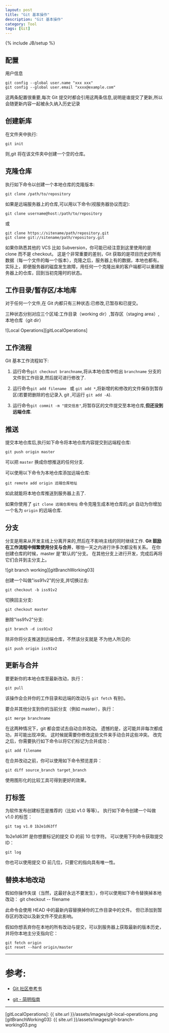 ```yaml
---
layout: post
title: "Git 基本操作"
description: "Git 基本操作"
category: Tool
tags: [Git]
---
```

{% include JB/setup %}


## 配置

用户信息

	git config --global user.name "xxx xxx"
	git config --global user.email "xxxx@example.com"

这两条配置很重要,每次 Git 提交时都会引用这两条信息,说明是谁提交了更新,所以会随更新内容一起被永久纳入历史记录


## 创建新库

在文件夹中执行:

	git init

则,git 将在该文件夹中创建一个空的仓库。


## 克隆仓库

执行如下命令以创建一个本地仓库的克隆版本:

	git clone /path/to/repository

如果是远端服务器上的仓库,可以用以下命令(视服务器协议而定):

	git clone username@host:/path/to/repository

或

	git clone https://sitename/path/repository.git
	git clone git://sitename/path/repository.git

如果你熟悉其他的 VCS 比如 Subversion，你可能已经注意到这里使用的是 clone 而不是 checkout。
这是个非常重要的差别，Git 获取的是项目历史的所有数据（每一个文件的每一个版本），克隆之后，服务器上有的数据，本地也都有。
实际上，即便服务器的磁盘发生故障，用任何一个克隆出来的客户端都可以重建服务器上的仓库，回到当初克隆时的状态。

## 工作目录/暂存区/本地库

对于任何一个文件,在 Git 内都只有三种状态:已修改,已暂存和已提交。

三种状态分别对应三个区域:工作目录（working dir）,暂存区（staging area）,本地仓库（git dir）

![Local Operations][gitLocalOperations]


## 工作流程

Git 基本工作流程如下:

1. 运行命令`git checkout branchname`,将从本地仓库中检出 `branchname` 分支的文件到工作目录,然后就可进行修改了.

2. 运行命令`git add filename ` 或 `git add *`,将新增的和修改的文件保存到暂存区(若要把删除的也记录入 git ,可运行 `git add -A`).

3. 运行命令`git commit -m "提交信息"`,将暂存区的文件提交至本地仓库,**但还没到远端仓库**.


## 推送

提交本地仓库后,执行如下命令将本地仓库内容提交到远端程仓库:

	git push origin master

可以把 `master` 换成你想推送的任何分支.

可以使用以下命令为本地仓库添加远端仓库:

	git remote add origin 远端仓库地址

如此就能将本地仓库推送到服务器上去了.

如果你使用了 `git clone 远端仓库地址` 命令克隆生成本地仓库的,git 自动为你增加一个名为 `origin` 的远端仓库.


## 分支

分支是用来从开发主线上分离开来的,然后在不影响主线的同时继续工作.
**Git 鼓励在工作流程中频繁使用分支与合并**，哪怕一天之内进行许多次都没有关系。
在你创建仓库的时候，master 是“默认的”分支。
在其他分支上进行开发，完成后再将它们合并到主分支上。

![git branch working][gitBranchWorking03]

创建一个叫做"iss91v2"的分支,并切换过去:

	git checkout -b iss91v2

切换回主分支:

	git checkout master

删除"iss91v2"分支:

	git branch -d iss91v2

除非你将分支推送到远端仓库，不然该分支就是 不为他人所见的:

	git push origin iss91v2


## 更新与合并

要更新你的本地仓库至最新改动，执行：

	git pull

该操作会合并你的工作目录和远端的改动(与 `git fetch` 有别)。

要合并其他分支到你的当前分支（例如 master），执行：

	git merge branchname

在这两种情况下，git 都会尝试去自动合并改动。
遗憾的是，这可能并非每次都成功，并可能出现冲突。
这时候就需要你修改这些文件来手动合并这些冲突。
改完之后，你需要执行如下命令以将它们标记为合并成功：

	git add filename

在合并改动之前，你可以使用如下命令预览差异：

	git diff source_branch target_branch

使用图形化的比较工具可得到更好的效果。


## 打标签

为软件发布创建标签是推荐的（比如 v1.0 等等）。
执行如下命令创建一个叫做 v1.0 的标签：

	git tag v1.0 1b2e1d63ff

1b2e1d63ff 是你想要标记的提交 ID 的前 10 位字符。
可以使用下列命令获取提交 ID：

	git log

你也可以使用提交 ID 前几位，只要它的指向具有唯一性。


## 替换本地改动

假如你操作失误（当然，这最好永远不要发生），你可以使用如下命令替换掉本地改动：
	git checkout -- filename

此命令会使用 HEAD 中的最新内容替换掉你的工作目录中的文件。
但已添加到暂存区的改动以及新文件不受此影响。

假如你想丢弃你在本地的所有改动与提交，可以到服务器上获取最新的版本历史，并将你本地主分支指向它：

	git fetch origin
	git reset --hard origin/master


***

# 参考:

* [Git 社区参考书](http://book.git-scm.com/)

* [git - 简明指南](http://rogerdudler.github.io/git-guide/index.zh.html)




***

[gitLocalOperations]: {{ site.url }}/assets/images/git-local-operations.png
[gitBranchWorking03]: {{ site.url }}/assets/images/git-branch-working03.png


